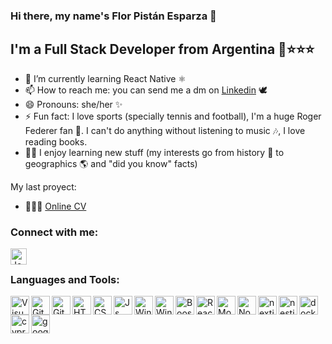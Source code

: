 ### Hi there, my name's Flor Pistán Esparza 👋

## I'm a Full Stack Developer from Argentina 💙⭐⭐⭐


- 🌱 I’m currently learning React Native ⚛
- 📫 How to reach me: you can send me a dm on [Linkedin](https://linkedin.com/in/florpistan) 🕊
- 😄 Pronouns: she/her ✨
- ⚡ Fun fact: I love sports (specially tennis and football), I'm a huge Roger Federer fan 🎾. I can't do anything without listening to music 🎶, I love reading books. 
- :woman_cartwheeling: I enjoy learning new stuff (my interests go from history 📁 to geographics 🌎 and "did you know" facts)

My last proyect:
- 👩🏻‍💻 [Online CV](https://florpistan-cv.vercell.app)



### Connect with me:

[<img align="left" alt="Jonathandyallo | LinkedIn" width="26px" src="https://www.vectorlogo.zone/logos/linkedin/linkedin-icon.svg" />][linkedin]

<br />


### Languages and Tools:

<img align="left" alt="Visual Studio Code" width="30px" src="https://www.vectorlogo.zone/logos/visualstudio_code/visualstudio_code-icon.svg"/>
<img align="left" alt="GitHub" width="30px" src="https://www.vectorlogo.zone/logos/github/github-tile.svg"/>
<img align="left" alt="Git" width=30px" src="https://www.vectorlogo.zone/logos/git-scm/git-scm-icon.svg"/>                           
<img align="left" alt="HTML5" width="30px" src="https://www.vectorlogo.zone/logos/w3_html5/w3_html5-icon.svg"/>
<img align="left" alt="CSS3" width="30px" src="https://www.logolynx.com/images/logolynx/s_0d/0d35ef6c8d4fdaf0590228404dc6448b.png"/>                                              <img align="left" alt="Js" width="30px" src="https://upload.wikimedia.org/wikipedia/commons/thumb/9/99/Unofficial_JavaScript_logo_2.svg/1200px-Unofficial_JavaScript_logo_2.svg.png"/>  
<img align="left" alt="Windows" width="30px" src="https://www.vectorlogo.zone/logos/typescriptlang/typescriptlang-icon.svg"/>
<img align="left" alt="Windows" width="30px" src="https://www.vectorlogo.zone/logos/tailwindcss/tailwindcss-icon.svg"/>
<img align="left" alt="Boostrap" width="30px" src="https://www.vectorlogo.zone/logos/getbootstrap/getbootstrap-icon.svg">
<img align="left" alt="React" width="30px" src="https://www.vectorlogo.zone/logos/reactjs/reactjs-icon.svg">
<img align="left" alt="MongoDB" width="30px" src="https://www.vectorlogo.zone/logos/mongodb/mongodb-icon.svg">
<img align="left" alt="NodeJS" width="30px" src="https://www.vectorlogo.zone/logos/nodejs/nodejs-icon.svg">
<img align="left" alt="nextjs" width="30px" src="https://upload.vectorlogo.zone/logos/nextjs/images/abcffb25-b56d-475f-9c82-26818776dc33.svg">
<img align="left" alt="nestjs" width="30px" src="https://www.vectorlogo.zone/logos/nestjs/nestjs-icon.svg">
<img align="left" alt="docker" width="30px" src="https://www.vectorlogo.zone/logos/docker/docker-icon.svg">
<img align="left" alt="cypress" width="30px" src="https://raw.githubusercontent.com/gilbarbara/logos/29e8719bf78915c7a82a26a6c203f53c4cb8fff2/logos/cypress-icon.svg">
<img align="left" alt="google cloud" width="30px" src="https://www.vectorlogo.zone/logos/google_cloud/google_cloud-icon.svg">

[twitter]: https://twitter.com/flopi_es
[instagram]: https://instagram.com/florpistan
[linkedin]: https://linkedin.com/in/florpistan
                                                                                                          
                                                                                          
